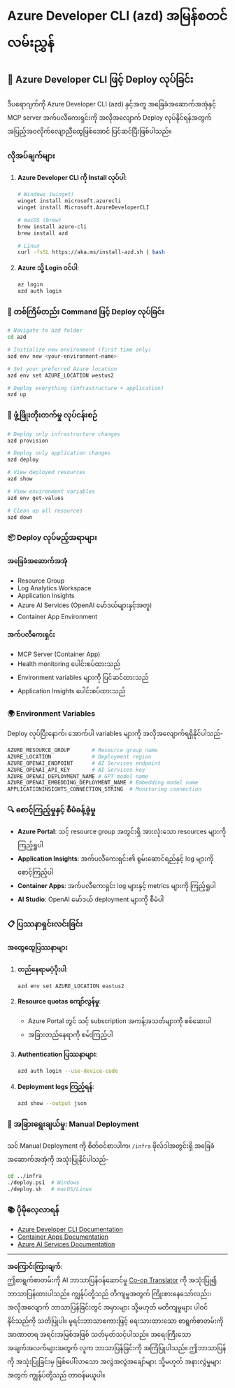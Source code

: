 <!--
CO_OP_TRANSLATOR_METADATA:
{
  "original_hash": "3ef1c97c5c40577da3be422d29276383",
  "translation_date": "2025-09-30T12:27:25+00:00",
  "source_file": "azd/README.md",
  "language_code": "my"
}
-->
# Azure Developer CLI (azd) အမြန်စတင်လမ်းညွှန်

## 🚀 Azure Developer CLI ဖြင့် Deploy လုပ်ခြင်း

ဒီပရောဂျက်ကို Azure Developer CLI (azd) နှင့်အတူ အခြေခံအဆောက်အအုံနှင့် MCP server အက်ပလီကေးရှင်းကို အလိုအလျောက် Deploy လုပ်နိုင်ရန်အတွက် အပြည့်အဝလိုက်လျောညီထွေဖြစ်အောင် ပြင်ဆင်ပြီးဖြစ်ပါသည်။

### လိုအပ်ချက်များ

1. **Azure Developer CLI ကို Install လုပ်ပါ**:
   ```bash
   # Windows (winget)
   winget install microsoft.azurecli
   winget install Microsoft.AzureDeveloperCLI
   
   # macOS (brew)
   brew install azure-cli
   brew install azd
   
   # Linux
   curl -fsSL https://aka.ms/install-azd.sh | bash
   ```

2. **Azure သို့ Login ဝင်ပါ**:
   ```bash
   az login
   azd auth login
   ```

### 🎯 တစ်ကြိမ်တည်း Command ဖြင့် Deploy လုပ်ခြင်း

```bash
# Navigate to azd folder
cd azd

# Initialize new environment (first time only)
azd env new <your-environment-name>

# Set your preferred Azure location
azd env set AZURE_LOCATION westus2

# Deploy everything (infrastructure + application)
azd up
```

### 🔧 ဖွံ့ဖြိုးတိုးတက်မှု လုပ်ငန်းစဉ်

```bash
# Deploy only infrastructure changes
azd provision

# Deploy only application changes  
azd deploy

# View deployed resources
azd show

# View environment variables
azd env get-values

# Clean up all resources
azd down
```

### 📦 Deploy လုပ်မည့်အရာများ

#### **အခြေခံအဆောက်အအုံ**
- Resource Group
- Log Analytics Workspace  
- Application Insights
- Azure AI Services (OpenAI မော်ဒယ်များနှင့်အတူ)
- Container App Environment

#### **အက်ပလီကေးရှင်း**
- MCP Server (Container App)
- Health monitoring ပေါင်းစပ်ထားသည်
- Environment variables များကို ပြင်ဆင်ထားသည်
- Application Insights ပေါင်းစပ်ထားသည်

### 🌍 Environment Variables

Deploy လုပ်ပြီးနောက်၊ အောက်ပါ variables များကို အလိုအလျောက်ရရှိနိုင်ပါသည်-

```bash
AZURE_RESOURCE_GROUP       # Resource group name
AZURE_LOCATION             # Deployment region
AZURE_OPENAI_ENDPOINT      # AI Services endpoint
AZURE_OPENAI_API_KEY       # AI Services key
AZURE_OPENAI_DEPLOYMENT_NAME # GPT model name
AZURE_OPENAI_EMBEDDING_DEPLOYMENT_NAME # Embedding model name
APPLICATIONINSIGHTS_CONNECTION_STRING  # Monitoring connection
```

### 🔍 စောင့်ကြည့်မှုနှင့် စီမံခန့်ခွဲမှု

- **Azure Portal**: သင့် resource group အတွင်းရှိ အားလုံးသော resources များကို ကြည့်ရှုပါ
- **Application Insights**: အက်ပလီကေးရှင်း၏ စွမ်းဆောင်ရည်နှင့် log များကို စောင့်ကြည့်ပါ
- **Container Apps**: အက်ပလီကေးရှင်း log များနှင့် metrics များကို ကြည့်ရှုပါ
- **AI Studio**: OpenAI မော်ဒယ် deployment များကို စီမံပါ

### 📋 ပြဿနာရှင်းလင်းခြင်း

#### **အထွေထွေပြဿနာများ**

1. **တည်နေရာမပံ့ပိုးပါ**:
   ```bash
   azd env set AZURE_LOCATION eastus2
   ```

2. **Resource quotas ကျော်လွန်မှု**:
   - Azure Portal တွင် သင့် subscription အကန့်အသတ်များကို စစ်ဆေးပါ
   - အခြားတည်နေရာကို စမ်းကြည့်ပါ

3. **Authentication ပြဿနာများ**:
   ```bash
   azd auth login --use-device-code
   ```

4. **Deployment logs ကြည့်ရန်**:
   ```bash
   azd show --output json
   ```

### 🔄 အခြားရွေးချယ်မှု: Manual Deployment

သင် Manual Deployment ကို စိတ်ဝင်စားပါက၊ `/infra` ဖိုလ်ဒါအတွင်းရှိ အခြေခံအဆောက်အအုံကို အသုံးပြုနိုင်ပါသည်-

```bash
cd ../infra
./deploy.ps1  # Windows
./deploy.sh   # macOS/Linux
```

### 📚 ပိုမိုလေ့လာရန်

- [Azure Developer CLI Documentation](https://docs.microsoft.com/azure/developer/azure-developer-cli/)
- [Container Apps Documentation](https://docs.microsoft.com/azure/container-apps/)
- [Azure AI Services Documentation](https://docs.microsoft.com/azure/ai-services/)

---

**အကြောင်းကြားချက်**:  
ဤစာရွက်စာတမ်းကို AI ဘာသာပြန်ဝန်ဆောင်မှု [Co-op Translator](https://github.com/Azure/co-op-translator) ကို အသုံးပြု၍ ဘာသာပြန်ထားပါသည်။ ကျွန်ုပ်တို့သည် တိကျမှုအတွက် ကြိုးစားနေသော်လည်း၊ အလိုအလျောက် ဘာသာပြန်ခြင်းတွင် အမှားများ သို့မဟုတ် မတိကျမှုများ ပါဝင်နိုင်သည်ကို သတိပြုပါ။ မူရင်းဘာသာစကားဖြင့် ရေးသားထားသော စာရွက်စာတမ်းကို အာဏာတရ အရင်းအမြစ်အဖြစ် သတ်မှတ်သင့်ပါသည်။ အရေးကြီးသော အချက်အလက်များအတွက် လူက ဘာသာပြန်ခြင်းကို အကြံပြုပါသည်။ ဤဘာသာပြန်ကို အသုံးပြုခြင်းမှ ဖြစ်ပေါ်လာသော အလွဲအလွဲအချော်များ သို့မဟုတ် အနားလွဲမှုများအတွက် ကျွန်ုပ်တို့သည် တာဝန်မယူပါ။